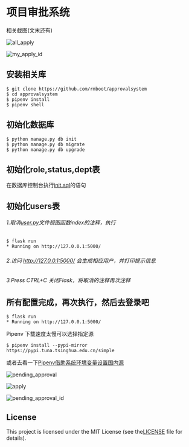 # 项目审批系统

相关截图(文末还有)

![all_apply](https://cos.rmboot.com/approval-system/all_apply.png)

![my_apply_id](https://cos.rmboot.com/approval-system/my_apply_id.png)

## 安装相关库
```
$ git clone https://github.com/rmboot/approvalsystem
$ cd approvalsystem
$ pipenv install
$ pipenv shell
```
## 初始化数据库
```
$ python manage.py db init
$ python manage.py db migrate
$ python manage.py db upgrade
```
## 初始化role,status,dept表
在数据库控制台执行[init.sql](init.sql)的语句
## 初始化users表
###### 1.取消[user.py](./approval_system/blueprints/user.py)文件视图函数index的注释，执行
```
$ flask run
* Running on http://127.0.0.1:5000/
```
###### 2.访问 http://127.0.0.1:5000/ 会生成相应用户，并打印提示信息
###### 3.Press CTRL+C 关闭Flask，将取消的注释再次注释

## 所有配置完成，再次执行，然后去登录吧
```
$ flask run
* Running on http://127.0.0.1:5000/
```



Pipenv 下载速度太慢可以选择指定源
```
$ pipenv install --pypi-mirror https://pypi.tuna.tsinghua.edu.cn/simple
```
或者去看一下[Pipenv借助系统环境变量设置国内源](https://zhuanlan.zhihu.com/p/58758752)

![pending_approval](https://cos.rmboot.com/approval-system/pending_approval.png)

![apply](https://cos.rmboot.com/approval-system/apply.png)

![pending_approval_id](https://cos.rmboot.com/approval-system/pending_approval_id.png)

## License

This project is licensed under the MIT License (see the[LICENSE](LICENSE) file for details).
